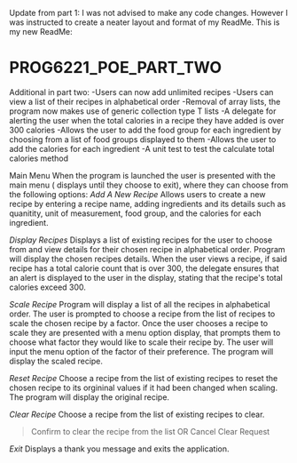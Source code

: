 Update from part 1: I was not advised to make any code changes. However I was instructed to create a neater layout and format of my ReadMe.
This is my new ReadMe:
# PROG6221_POE_PART_TWO

Additional in part two: 
-Users can now add unlimited recipes
-Users can view a list of their recipes in alphabetical order
-Removal of array lists, the program now makes use of generic collection type T lists
-A delegate for alerting the user when the total calories in a recipe they have added is over 300 calories
-Allows the user to add the food group for each ingredient by choosing from a list of food groups displayed to them
-Allows the user to add the calories for each ingredient
-A unit test to test the calculate total calories method

Main Menu
When the program is launched the user is presented with the main menu ( displays until they choose to exit), where they can choose from the following options:
*Add A New Recipe*
Allows users to create a new recipe by entering a recipe name, adding ingredients and its details such as quanitity, unit of measurement, food group, and the calories for each ingredient.

*Display Recipes*
Displays a list of existing recipes for the user to choose from and view details for their chosen recipe in alphabetical order.
Program will display the chosen recipes details.
When the user views a recipe, if said recipe has a total calorie count that is over 300, the delegate ensures that an alert is displayed to the user in the display, stating that the recipe's total calories exceed 300.

*Scale Recipe*
Program will display a list of all the recipes in alphabetical order.
The user is prompted to choose a recipe from the list of  recipes to scale the chosen recipe by a factor.
Once the user chooses a recipe to scale they are presented with a menu option display, that prompts them to choose what factor they would like to scale their recipe by.
The user will input the menu option of the factor of their preference.
The program will display the scaled recipe.

*Reset Recipe*
Choose a recipe from the list of existing recipes to reset the chosen recipe to its orgininal values if it had been changed when scaling.
The program will display the original recipe.

*Clear Recipe*
Choose a recipe from the list of existing recipes to clear.
>Confirm to clear the recipe from the list
OR
>Cancel Clear Request

*Exit*
Displays a thank you message and exits the application.
